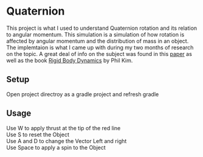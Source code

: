 # Quaternion
This project is what I used to understand Quaternion rotation and its relation to angular momentum. This simulation is a simulation of how rotation is affected by angular momentum and the distribution of mass in an object. The implemtaion is what I came up with during my two months of research on the topic. A great deal of info on the subject was found in this [paper](https://www.cs.cmu.edu/~baraff/sigcourse/notesd1.pdf) as well as the book [Rigid Body Dynamics](https://www.amazon.com/Rigid-Body-Dynamics-Beginners-Quaternions/dp/1493598201/ref=asc_df_1493598201/?tag=hyprod-20&linkCode=df0&hvadid=312038790168&hvpos=&hvnetw=g&hvrand=4000854096015418578&hvpone=&hvptwo=&hvqmt=&hvdev=c&hvdvcmdl=&hvlocint=&hvlocphy=9012940&hvtargid=pla-448999463670&psc=1&tag=&ref=&adgrpid=62820904035&hvpone=&hvptwo=&hvadid=312038790168&hvpos=&hvnetw=g&hvrand=4000854096015418578&hvqmt=&hvdev=c&hvdvcmdl=&hvlocint=&hvlocphy=9012940&hvtargid=pla-448999463670) by Phil Kim.

## Setup
Open project directroy as a gradle project and refresh gradle

## Usage
Use W to apply thrust at the tip of the red line <br>
Use S to reset the Object <br>
Use A and D to change the Vector Left and right <br>
Use Space to apply  a spin to the Object <br>

